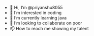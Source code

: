 - 👋 Hi, I’m @priyanshu8055
- 👀 I’m interested in coding
- 🌱 I’m currently learning java
- 💞️ I’m looking to collaborate on poor
- 📫 How to reach me showing my talent

<!---
priyanshu8055/priyanshu8055 is a ✨ special ✨ repository because its `README.md` (this file) appears on your GitHub profile.
You can click the Preview link to take a look at your changes.
--->
